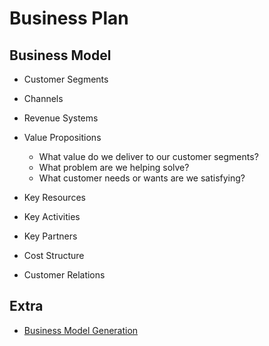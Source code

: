 # **Business Plan**

## **Business Model**

- Customer Segments

- Channels

- Revenue Systems

- Value Propositions
    - What value do we deliver to our customer segments?
    - What problem are we helping solve?
    - What customer needs or wants are we satisfying?

- Key Resources

- Key Activities

- Key Partners

- Cost Structure

- Customer Relations

## **Extra**

- [Business Model Generation](https://strategyzer.com/books/business-model-generation)